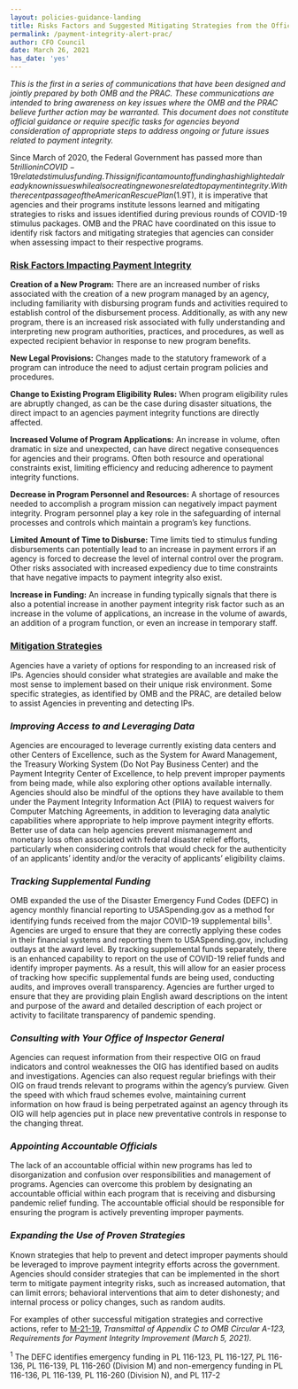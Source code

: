 ```yaml
---
layout: policies-guidance-landing
title: Risks Factors and Suggested Mitigating Strategies from the Office of Management and Budget (OMB) Office of Federal Financial Management and the Pandemic Response Accountability Committee (PRAC)
permalink: /payment-integrity-alert-prac/
author: CFO Council 
date: March 26, 2021
has_date: 'yes'
---
```

*This is the first in a series of communications that have been designed and jointly prepared by both OMB and the PRAC. These communications are intended to bring awareness on key issues where the OMB and the PRAC believe further action may be warranted. This document does not constitute official guidance or require specific tasks for agencies beyond consideration of appropriate steps to address ongoing or future issues related to payment integrity.*

Since March of 2020, the Federal Government has passed more than $5 trillion in COVID-19 related stimulus funding. This significant amount of funding has highlighted already known issues while also creating new ones related to payment integrity. With the recent passage of the American Rescue Plan ($1.9T), it is imperative that agencies and their programs institute lessons learned and mitigating strategies to risks and issues identified during previous rounds of COVID-19 stimulus packages. OMB and the PRAC have coordinated on this issue to identify risk factors and mitigating strategies that agencies can consider when assessing impact to their respective programs. 

### <u>Risk Factors Impacting Payment Integrity</u>

<b>Creation of a New Program:</b> There are an increased number of risks associated with the creation of a new program managed by an agency, including familiarity with disbursing program funds and activities required to establish control of the disbursement process. Additionally, as with any new program, there is an increased risk associated with fully understanding and interpreting new program authorities, practices, and procedures, as well as expected recipient behavior in response to new program benefits. 

<b>New Legal Provisions:</b> Changes made to the statutory framework of a program can introduce the need to adjust certain program policies and procedures. 

<b>Change to Existing Program Eligibility Rules:</b> When program eligibility rules are abruptly changed, as can be the case during disaster situations, the direct impact to an agencies payment integrity functions are directly affected. 

<b>Increased Volume of Program Applications:</b> An increase in volume, often dramatic in size and unexpected, can have direct negative consequences for agencies and their programs. Often both resource and operational constraints exist, limiting efficiency and reducing adherence to payment integrity functions.  

<b>Decrease in Program Personnel and Resources:</b> A shortage of resources needed to accomplish a program mission can negatively impact payment integrity. Program personnel play a key role in the safeguarding of internal processes and controls which maintain a program’s key functions. 


<b>Limited Amount of Time to Disburse:</b> Time limits tied to stimulus funding disbursements can potentially lead to an increase in payment errors if an agency is forced to decrease the level of internal control over the program. Other risks associated with increased expediency due to time constraints that have negative impacts to payment integrity also exist.   

<b>Increase in Funding:</b> An increase in funding typically signals that there is also a potential increase in another payment integrity risk factor such as an increase in the volume of applications, an increase in the volume of awards, an addition of a program function, or even an increase in temporary staff.

### <u>Mitigation Strategies</u>

Agencies have a variety of options for responding to an increased risk of IPs. Agencies should consider what strategies are available and make the most sense to implement based on their unique risk environment. Some specific strategies, as identified by OMB and the PRAC, are detailed below to assist Agencies in preventing and detecting IPs.

### *Improving Access to and Leveraging Data*

Agencies are encouraged to leverage currently existing data centers and other Centers of Excellence, such as the System for Award Management, the Treasury Working System (Do Not Pay Business Center) and the Payment Integrity Center of Excellence, to help prevent improper payments from being made, while also exploring other options available internally. Agencies should also be mindful of the options they have available to them under the Payment Integrity Information Act (PIIA) to request waivers for Computer Matching Agreements, in addition to leveraging data analytic capabilities where appropriate to help improve payment integrity efforts. Better use of data can help agencies prevent mismanagement and monetary loss often associated with federal disaster relief efforts, particularly when considering controls that would check for the authenticity of an applicants’ identity and/or the veracity of applicants’ eligibility claims. 

### *Tracking Supplemental Funding*

OMB expanded the use of the Disaster Emergency Fund Codes (DEFC) in agency monthly financial reporting to USASpending.gov as a method for identifying funds received from the major COVID-19 supplemental bills<sup>1</sup>. Agencies are urged to ensure that they are correctly applying these codes in their financial systems and reporting them to USASpending.gov, including outlays at the award level. By tracking supplemental funds separately, there is an enhanced capability to report on the use of COVID-19 relief funds and identify improper payments. As a result, this will allow for an easier process of tracking how specific supplemental funds are being used, conducting audits, and improves overall transparency.  Agencies are further urged to ensure that they are providing plain English award descriptions on the intent and purpose of the award and detailed description of each project or activity to facilitate transparency of pandemic spending. 

### *Consulting with Your Office of Inspector General*

Agencies can request information from their respective OIG on fraud indicators and control weaknesses the OIG has identified based on audits and investigations. Agencies can also request regular briefings with their OIG on fraud trends relevant to programs within the agency’s purview. Given the speed with which fraud schemes evolve, maintaining current information on how fraud is being perpetrated against an agency through its OIG will help agencies put in place new preventative controls in response to the changing threat.

### *Appointing Accountable Officials*

The lack of an accountable official within new programs has led to disorganization and confusion over responsibilities and management of programs. Agencies can overcome this problem by designating an accountable official within each program that is receiving and disbursing pandemic relief funding. The accountable official should be responsible for ensuring the program is actively preventing improper payments. 

### *Expanding the Use of Proven Strategies* 

Known strategies that help to prevent and detect improper payments should be leveraged to improve payment integrity efforts across the government. Agencies should consider strategies that can be implemented in the short term to mitigate payment integrity risks, such as increased automation, that can limit errors; behavioral interventions that aim to deter dishonesty; and internal process or policy changes, such as random audits.

For examples of other successful mitigation strategies and corrective actions, refer to <a href="https://www.whitehouse.gov/wp-content/uploads/2021/03/M-21-19.pdf">M-21-19</a>, *Transmittal of Appendix C to OMB Circular A-123, Requirements for Payment Integrity Improvement (March 5, 2021).*


<sup>1</sup> The DEFC identifies emergency funding in PL 116-123, PL 116-127, PL 116-136, PL 116-139, PL 116-260 (Division M) and non-emergency funding in PL 116-136, PL 116-139, PL 116-260 (Division N), and PL 117-2
